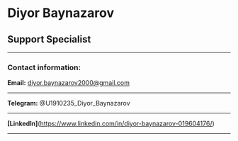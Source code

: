 # Diyor Baynazarov

## Support Specialist

---

### Contact information:

**Email:** diyor.baynazarov2000@gmail.com

---

**Telegram:** @U1910235_Diyor_Baynazarov

---

**[LinkedIn]**(https://www.linkedin.com/in/diyor-baynazarov-019604176/)

---
